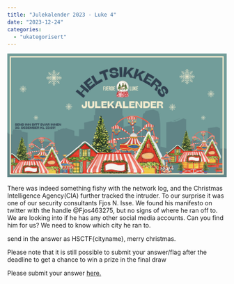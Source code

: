 ```yaml
---
title: "Julekalender 2023 - Luke 4"
date: "2023-12-24"
categories: 
  - "ukategorisert"
---
```



![Luke 4bilde](/public/julekalender/luke4.png)

There was indeed something fishy with the network log, and the Christmas Intelligence Agency(CIA) further tracked the intruder. To our surprise it was one of our security consultants Fjos N. Isse. We found his manifesto on twitter with the handle @Fjos463275, but no signs of where he ran off to. We are looking into if he has any other social media accounts. 
Can you find him for us? We need to know which city he ran to.

send in the answer as HSCTF{cityname}, merry christmas.

Please note that it is still possible to submit your answer/flag after the deadline to get a chance to win a prize in the final draw

Please submit your answer [here.](https://forms.gle/TYqaV2CrYozdDApw9)
